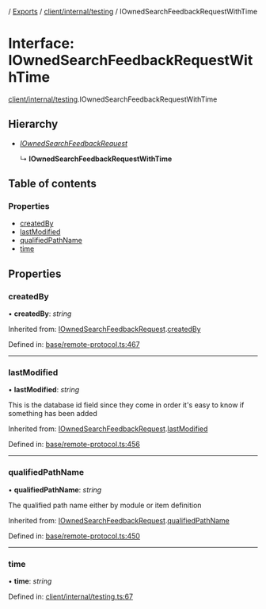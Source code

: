 [](../README.md) / [Exports](../modules.md) / [client/internal/testing](../modules/client_internal_testing.md) / IOwnedSearchFeedbackRequestWithTime

# Interface: IOwnedSearchFeedbackRequestWithTime

[client/internal/testing](../modules/client_internal_testing.md).IOwnedSearchFeedbackRequestWithTime

## Hierarchy

* [*IOwnedSearchFeedbackRequest*](base_remote_protocol.iownedsearchfeedbackrequest.md)

  ↳ **IOwnedSearchFeedbackRequestWithTime**

## Table of contents

### Properties

- [createdBy](client_internal_testing.iownedsearchfeedbackrequestwithtime.md#createdby)
- [lastModified](client_internal_testing.iownedsearchfeedbackrequestwithtime.md#lastmodified)
- [qualifiedPathName](client_internal_testing.iownedsearchfeedbackrequestwithtime.md#qualifiedpathname)
- [time](client_internal_testing.iownedsearchfeedbackrequestwithtime.md#time)

## Properties

### createdBy

• **createdBy**: *string*

Inherited from: [IOwnedSearchFeedbackRequest](base_remote_protocol.iownedsearchfeedbackrequest.md).[createdBy](base_remote_protocol.iownedsearchfeedbackrequest.md#createdby)

Defined in: [base/remote-protocol.ts:467](https://github.com/onzag/itemize/blob/0e9b128c/base/remote-protocol.ts#L467)

___

### lastModified

• **lastModified**: *string*

This is the database id field
since they come in order it's easy to know if
something has been added

Inherited from: [IOwnedSearchFeedbackRequest](base_remote_protocol.iownedsearchfeedbackrequest.md).[lastModified](base_remote_protocol.iownedsearchfeedbackrequest.md#lastmodified)

Defined in: [base/remote-protocol.ts:456](https://github.com/onzag/itemize/blob/0e9b128c/base/remote-protocol.ts#L456)

___

### qualifiedPathName

• **qualifiedPathName**: *string*

The qualified path name either by module
or item definition

Inherited from: [IOwnedSearchFeedbackRequest](base_remote_protocol.iownedsearchfeedbackrequest.md).[qualifiedPathName](base_remote_protocol.iownedsearchfeedbackrequest.md#qualifiedpathname)

Defined in: [base/remote-protocol.ts:450](https://github.com/onzag/itemize/blob/0e9b128c/base/remote-protocol.ts#L450)

___

### time

• **time**: *string*

Defined in: [client/internal/testing.ts:67](https://github.com/onzag/itemize/blob/0e9b128c/client/internal/testing.ts#L67)
